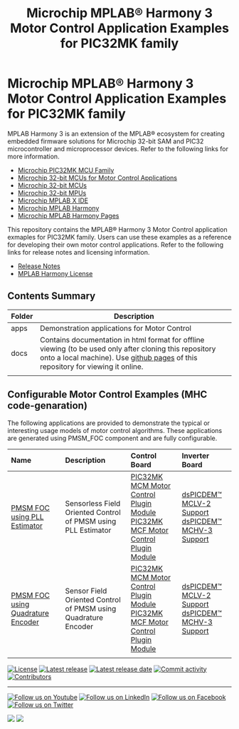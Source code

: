﻿---
title: Microchip MPLAB® Harmony 3 Motor Control Application Examples for PIC32MK family
nav_order: 1
has_children: true
has_toc: false
---

# Microchip MPLAB® Harmony 3 Motor Control Application Examples for PIC32MK family

MPLAB Harmony 3 is an extension of the MPLAB® ecosystem for creating
embedded firmware solutions for Microchip 32-bit SAM and PIC32 microcontroller
and microprocessor devices.  Refer to the following links for more information.
 - [Microchip PIC32MK MCU Family](https://www.microchip.com/design-centers/32-bit/pic-32-bit-mcus/pic32mk-family)
 - [Microchip 32-bit MCUs for Motor Control Applications](https://www.microchip.com/design-centers/motor-control-and-drive/control-products/32-bit-solutions)
 - [Microchip 32-bit MCUs](https://www.microchip.com/design-centers/32-bit)
 - [Microchip 32-bit MPUs](https://www.microchip.com/design-centers/32-bit-mpus)
 - [Microchip MPLAB X IDE](https://www.microchip.com/mplab/mplab-x-ide)
 - [Microchip MPLAB Harmony](https://www.microchip.com/mplab/mplab-harmony)
 - [Microchip MPLAB Harmony Pages](https://microchip-mplab-harmony.github.io/)

This repository contains the MPLAB® Harmony 3 Motor Control application exmaples for PIC32MK family. Users can use these examples as a reference for
developing their own motor control applications. Refer to the following links for release
notes and licensing information.

 - [Release Notes](./release_notes.md)
 - [MPLAB Harmony License](mplab_harmony_license.md)

## Contents Summary

| Folder     | Description                                               |
|------------|-----------------------------------------------------------|
| apps       | Demonstration applications for Motor Control              |
| docs       | Contains documentation in html format for offline viewing (to be used only after cloning this repository onto a local machine). Use [github pages](https://microchip-mplab-harmony.github.io/mc_apps_pic32mk/) of this repository for viewing it online.|
|||


## Configurable Motor Control Examples (MHC code-genaration)

The following applications are provided to demonstrate the typical or interesting usage models of motor control algorithms.
These applications are generated using PMSM_FOC component and are fully configurable. 

| Name | Description|Control Board|Inverter Board|
|:-----|:-----------|:------------|:-------------|
| [PMSM FOC using PLL Estimator](apps/pmsm_foc_pll_estimator_pic32_mk/readme.md) | Sensorless Field Oriented Control of PMSM using PLL Estimator |[PIC32MK MCM Motor Control Plugin Module](https://www.microchip.com/DevelopmentTools/ProductDetails/PartNO/MA320211) <br  /> [PIC32MK MCF Motor Control Plugin Module](https://www.microchip.com/Developmenttools/ProductDetails/MA320024)| [dsPICDEM™ MCLV-2 Support](https://www.microchip.com/DevelopmentTools/ProductDetails/DM330021-2) <br  />[dsPICDEM™ MCHV-3 Support](https://www.microchip.com/developmenttools/ProductDetails/dm330023-3) |
| [PMSM FOC using Quadrature Encoder](apps/pmsm_foc_encoder_pic32_mk/readme.md) | Sensor Field Oriented Control of PMSM using Quadrature Encoder |[PIC32MK MCM Motor Control Plugin Module](https://www.microchip.com/DevelopmentTools/ProductDetails/PartNO/MA320211)  <br  /> [PIC32MK MCF Motor Control Plugin Module](https://www.microchip.com/Developmenttools/ProductDetails/MA320024)| [dsPICDEM™ MCLV-2 Support](https://www.microchip.com/DevelopmentTools/ProductDetails/DM330021-2) <br  />[dsPICDEM™ MCHV-3 Support](https://www.microchip.com/developmenttools/ProductDetails/dm330023-3) |
|||||


[![License](https://img.shields.io/badge/license-Harmony%20license-orange.svg)](https://github.com/Microchip-MPLAB-Harmony/mc/blob/master/mplab_harmony_license.md)
[![Latest release](https://img.shields.io/github/release/Microchip-MPLAB-Harmony/mc_apps_pic32mk.svg)](https://github.com/Microchip-MPLAB-Harmony/mc/releases/latest)
[![Latest release date](https://img.shields.io/github/release-date/Microchip-MPLAB-Harmony/mc_apps_pic32mk.svg)](https://github.com/Microchip-MPLAB-Harmony/mc/releases/latest)
[![Commit activity](https://img.shields.io/github/commit-activity/y/Microchip-MPLAB-Harmony/mc_apps_pic32mk.svg)](https://github.com/Microchip-MPLAB-Harmony/mc/graphs/commit-activity)
[![Contributors](https://img.shields.io/github/contributors-anon/Microchip-MPLAB-Harmony/mc_apps_pic32mk.svg)]()
____

[![Follow us on Youtube](https://img.shields.io/badge/Youtube-Follow%20us%20on%20Youtube-red.svg)](https://www.youtube.com/user/MicrochipTechnology)
[![Follow us on LinkedIn](https://img.shields.io/badge/LinkedIn-Follow%20us%20on%20LinkedIn-blue.svg)](https://www.linkedin.com/company/microchip-technology)
[![Follow us on Facebook](https://img.shields.io/badge/Facebook-Follow%20us%20on%20Facebook-blue.svg)](https://www.facebook.com/microchiptechnology/)
[![Follow us on Twitter](https://img.shields.io/twitter/follow/MicrochipTech.svg?style=social)](https://twitter.com/MicrochipTech)

[![](https://img.shields.io/github/stars/Microchip-MPLAB-Harmony/mc_apps_pic32mk.svg?style=social)]()
[![](https://img.shields.io/github/watchers/Microchip-MPLAB-Harmony/mc_apps_pic32mk.svg?style=social)]()
